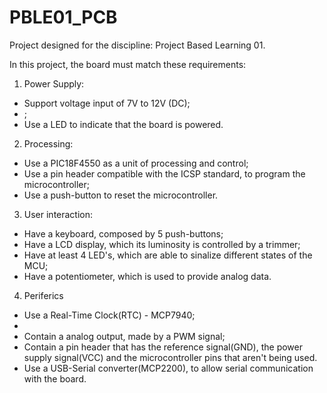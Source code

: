 # PBLE01_PCB

Project designed for the discipline: Project Based Learning 01.

In this project, the board must match these requirements: 

1. Power Supply: 
- Support voltage input of 7V to 12V (DC);
-    ;
- Use a LED to indicate that the board is powered.

2. Processing:
- Use a PIC18F4550 as a unit of processing and control;
- Use a pin header compatible with the ICSP standard, to program the microcontroller;
- Use a push-button to reset the microcontroller.

3. User interaction:
- Have a keyboard, composed by 5 push-buttons;
- Have a LCD display, which its luminosity is controlled by a trimmer;
- Have at least 4 LED's, which are able to sinalize different states of the MCU;
- Have a potentiometer, which is used to provide analog data.

4. Periferics
- Use a Real-Time Clock(RTC) - MCP7940;
-
- Contain a analog output, made by a PWM signal;
- Contain a pin header that has the reference signal(GND), the power supply signal(VCC) and the microcontroller pins that aren't being used.
- Use a USB-Serial converter(MCP2200), to allow serial communication with the board.
